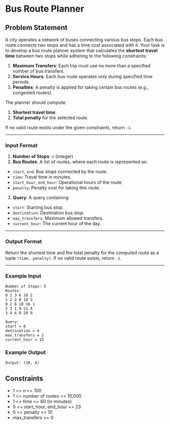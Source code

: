 # Bus Route Planner

## Problem Statement

A city operates a network of buses connecting various bus stops. Each bus route connects two stops and has a time cost associated with it. Your task is to develop a bus route planner system that calculates the **shortest travel time** between two stops while adhering to the following constraints:

1. **Maximum Transfers**: Each trip must use no more than a specified number of bus transfers.
2. **Service Hours**: Each bus route operates only during specified time periods.
3. **Penalties**: A penalty is applied for taking certain bus routes (e.g., congested routes).

The planner should compute:
1. **Shortest travel time**.
2. **Total penalty** for the selected route.

If no valid route exists under the given constraints, return `-1`.

---

### Input Format

1. **Number of Stops**: `n` (integer)  
2. **Bus Routes**: A list of routes, where each route is represented as:
- `start`, `end`: Bus stops connected by the route.
- `time`: Travel time in minutes.
- `start_hour`, `end_hour`: Operational hours of the route.
- `penalty`: Penalty cost for taking this route.
3. **Query**: A query containing:
- `start`: Starting bus stop.
- `destination`: Destination bus stop.
- `max_transfers`: Maximum allowed transfers.
- `current_hour`: The current hour of the day.

---

### Output Format

Return the shortest time and the total penalty for the computed route as a tuple `(time, penalty)`. If no valid route exists, return `-1`.

---

### Example Input

```plaintext
Number of Stops: 5
Routes:
0 1 3 6 20 2
1 2 2 8 18 3
0 2 6 10 16 1
2 3 1 9 21 4
3 4 4 6 20 0

Query:
start = 0
destination = 4
max_transfers = 2
current_hour = 15
```
### Example Output
```plaintext
Output: (10, 4)
```

## Constraints
- 1 <= n <= 100
- 1 <= number of routes <= 10,000
- 1 <= time <= 60 (in minutes)
- 0 <= start_hour, end_hour <= 23
- 0 <= penalty <= 10
- max_transfers >= 0
